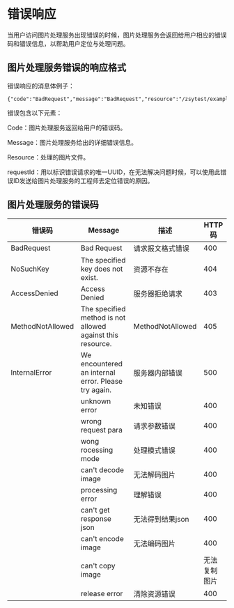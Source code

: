 # 错误响应

当用户访问图片处理服务出现错误的时候，图片处理服务会返回给用户相应的错误码和错误信息，以帮助用户定位与处理问题。

## 图片处理服务错误的响应格式

错误响应的消息体例子：

```
{"code":"BadRequest","message":"BadRequest","resource":"/zsytest/example.jpg","requestId":"ADDB2C69B9FB23E9"}
```

错误包含以下元素：

Code：图片处理服务返回给用户的错误码。

Message：图片处理服务给出的详细错误信息。

Resource：处理的图片文件。

requestId：用以标识错误请求的唯一UUID，在无法解决问题时候，可以使用此错误ID发送给图片处理服务的工程师去定位错误的原因。

## 图片处理服务的错误码

|错误码|Message|描述|HTTP码|
|-|-|-|-|
|BadRequest|Bad Request|请求报文格式错误|400|
|NoSuchKey|The specified key does not exist.|资源不存在|404|
|AccessDenied|Access Denied|服务器拒绝请求|403|
|MethodNotAllowed|The specified method is not allowed against this resource.|MethodNotAllowed|405|
|InternalError|We encountered an internal error. Please try again.|服务器内部错误|500|
||unknown error|未知错误|400|
||wrong request para|请求参数错误|400|
||wong rocessing mode|处理模式错误|400|
||can't decode image|无法解码图片|400|
||processing error|理解错误|400|
||can't get response json|无法得到结果json|400|
||can't encode image|无法编码图片|400|
||can't copy image||无法复制图片|400|
||release error|清除资源错误|400|
